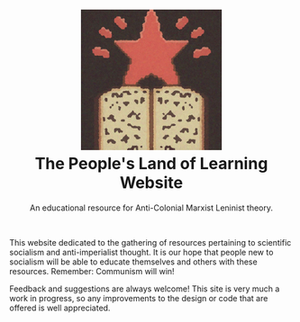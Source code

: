 <h1 align="center">
 	<img src="assets/icon.png" height="250" width="250"/>
	<br>
	The People's Land of Learning Website
</h1>
<p align="center">An educational resource for Anti-Colonial Marxist Leninist theory.</p>
<br>

This website dedicated to the gathering of resources pertaining to scientific socialism and anti-imperialist thought. It is our hope that people new to socialism will be able to educate themselves and others with these resources. Remember: Communism will win!

Feedback and suggestions are always welcome! This site is very much a work in progress, so any improvements to the design or code that are offered is well appreciated.
